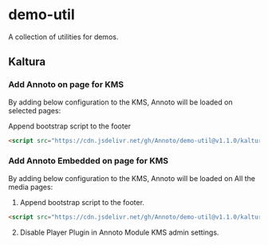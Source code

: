 # demo-util

A collection of utilities for demos.

## Kaltura

### Add Annoto on page for KMS

By adding below configuration to the KMS, Annoto will be loaded on selected pages:

Append bootstrap script to the footer

```html
<script src="https://cdn.jsdelivr.net/gh/Annoto/demo-util@v1.1.0/kaltura/on_page.js"></script>
```

### Add Annoto Embedded on page for KMS

By adding below configuration to the KMS, Annoto will be loaded on All the media pages:

1. Append bootstrap script to the footer.

```html
<script src="https://cdn.jsdelivr.net/gh/Annoto/demo-util@v1.1.0/kaltura/embed_on_page.js"></script>
```

2. Disable Player Plugin in Annoto Module KMS admin settings.
